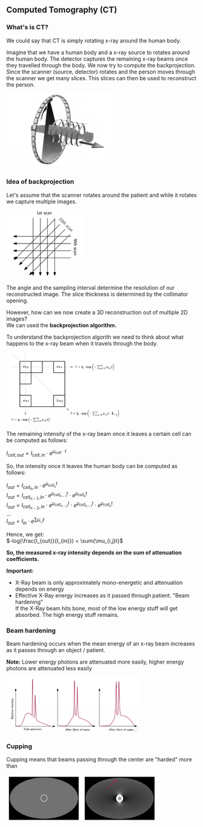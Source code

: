 ## Computed Tomography (CT)

### What's is CT?

We could say that CT is simply rotating x-ray around the human body.

Imagine that we have a human body and a x-ray source to rotates around the human body. The detector captures the remaining x-ray beams once they travelled through the body. We now try to compute the backprojection. Since the scanner (source, detector) rotates and the person moves through the scanner we get many slices. This slices can then be used to reconstruct the person.

<img src="images/computed_tomography/working_principle.png" width="280" />


### Idea of backprojection

Let's assume that the scanner rotates around the patient and while it rotates we capture multiple images.  

<img src="images/computed_tomography/backprojection_multiple_scans.png" width="200" />

The angle and the sampling interval determine the resolution of our reconstructed image. The slice thickness is determined by the collimator opening.

However, how can we now create a 3D reconstruction out of multiple 2D images?  
We can used the **backprojection algorithm.**

To understand the backprojection algorith we need to think about what happens to the x-ray beam when it travels through the body.

<img src="images/computed_tomography/backprojection_computation.png" width="300" />

The remaining intensity of the x-ray beam once it leaves a certain cell can be computed as follows:

$I_{cell,out} = I_{cell,in} \cdot e^{\mu_{cell} \cdot t}$

So, the intensity once it leaves the human body can be computed as follows:

$I_{out} = I_{cell_{n},in} \cdot e^{\mu_{cell_{n}} t}$  
$I_{out} = I_{cell_{n-1},in} \cdot e^{\mu_{cell_{n-1}} t} \cdot e^{\mu_{cell_{n}} t}$  
$I_{out} = I_{cell_{n-2},in} \cdot e^{\mu_{cell_{n-2}} t} \cdot e^{\mu_{cell_{n-1}} t} \cdot e^{\mu_{cell_{n}} t}$  
...  
$I_{out} = I_{in} \cdot e^{\sum {\mu_{i,j}t}}$

Hence, we get:  
$-log(\frac{I_{out}}{I_{in}}) = \sum{\mu_{i,j}t}$

**So, the measured x-ray intensity depends on the sum of attenuation coefficients.**


**Important:** 

- X-Ray beam is only approximately mono-energetic and attenuation depends on energy
- Effective X-Ray energy increases as it passed through patient. "Beam hardening"  
  If the X-Ray beam hits bone, most of the low energy stuff will get absorbed. The high energy stuff remains.
 
### Beam hardening

Beam hardening occurs when the mean energy of an x-ray beam increases as it passes through an object / patient.  

**Note:** Lower energy photons are attenuated more easily, higher energy photons are attenuated less easily

<img src="images/computed_tomography/beam_hardening.png" width="350" />
  

### Cupping

Cupping means that beams passing through the center are "harded" more than

<img src="images/computed_tomography/cupping.png" width="400" />
